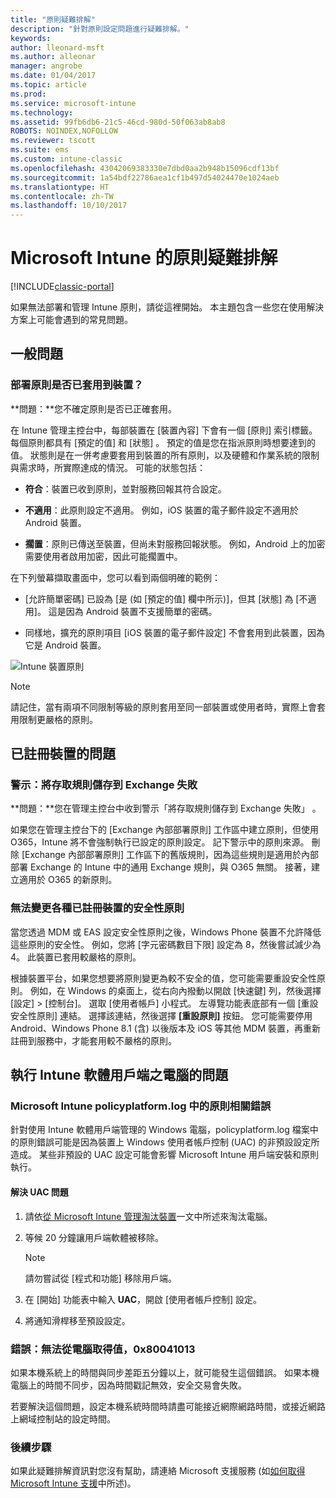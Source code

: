 ```yaml
---
title: "原則疑難排解"
description: "針對原則設定問題進行疑難排解。"
keywords: 
author: lleonard-msft
ms.author: alleonar
manager: angrobe
ms.date: 01/04/2017
ms.topic: article
ms.prod: 
ms.service: microsoft-intune
ms.technology: 
ms.assetid: 99fb6db6-21c5-46cd-980d-50f063ab8ab8
ROBOTS: NOINDEX,NOFOLLOW
ms.reviewer: tscott
ms.suite: ems
ms.custom: intune-classic
ms.openlocfilehash: 43042069383330e7dbd0aa2b948b15096cdf13bf
ms.sourcegitcommit: 1a54bdf22786aea1cf1b497d54024470e1024aeb
ms.translationtype: HT
ms.contentlocale: zh-TW
ms.lasthandoff: 10/10/2017
---
```

# <a name="troubleshoot-policies-in-microsoft-intune"></a>Microsoft Intune 的原則疑難排解

[!INCLUDE[classic-portal](../includes/classic-portal.md)]

如果無法部署和管理 Intune 原則，請從這裡開始。 本主題包含一些您在使用解決方案上可能會遇到的常見問題。

## <a name="general-issues"></a>一般問題

### <a name="was-a-deployed-policy-applied-to-the-device"></a>部署原則是否已套用到裝置？
**問題：**您不確定原則是否已正確套用。

在 Intune 管理主控台中，每部裝置在 [裝置內容] 下會有一個 [原則] 索引標籤。 每個原則都具有 [預定的值]  和 [狀態] 。 預定的值是您在指派原則時想要達到的值。 狀態則是在一併考慮要套用到裝置的所有原則，以及硬體和作業系統的限制與需求時，所實際達成的情況。 可能的狀態包括：

-   **符合**：裝置已收到原則，並對服務回報其符合設定。

-   **不適用**：此原則設定不適用。 例如，iOS 裝置的電子郵件設定不適用於 Android 裝置。

-   **擱置**：原則已傳送至裝置，但尚未對服務回報狀態。 例如，Android 上的加密需要使用者啟用加密，因此可能擱置中。

在下列螢幕擷取畫面中，您可以看到兩個明確的範例：

-   [允許簡單密碼] 已設為 [是 (如 [預定的值] 欄中所示)]，但其 [狀態] 為 [不適用]。 這是因為 Android 裝置不支援簡單的密碼。

-   同樣地，擴充的原則項目 [iOS 裝置的電子郵件設定] 不會套用到此裝置，因為它是 Android 裝置。

![Intune 裝置原則](../media/Intune-Device-Policy-v.2.jpg)

> [!NOTE]
> 請記住，當有兩項不同限制等級的原則套用至同一部裝置或使用者時，實際上會套用限制更嚴格的原則。


## <a name="issues-with-enrolled-devices"></a>已註冊裝置的問題

### <a name="alert-saving-of-access-rules-to-exchange-has-failed"></a>警示：將存取規則儲存到 Exchange 失敗
**問題：**您在管理主控台中收到警示「將存取規則儲存到 Exchange 失敗」   。

如果您在管理主控台下的 [Exchange 內部部署原則] 工作區中建立原則，但使用 O365，Intune 將不會強制執行已設定的原則設定。 記下警示中的原則來源。  刪除 [Exchange 內部部署原則] 工作區下的舊版規則，因為這些規則是適用於內部部署 Exchange 的 Intune 中的通用 Exchange 規則，與 O365 無關。 接著，建立適用於 O365 的新原則。

### <a name="cannot-change-security-policy-for-various-enrolled-devices"></a>無法變更各種已註冊裝置的安全性原則
當您透過 MDM 或 EAS 設定安全性原則之後，Windows Phone 裝置不允許降低這些原則的安全性。 例如，您將 [字元密碼數目下限]  設定為 8，然後嘗試減少為 4。 此裝置已套用較嚴格的原則。

根據裝置平台，如果您想要將原則變更為較不安全的值，您可能需要重設安全性原則。
例如，在 Windows 的桌面上，從右向內撥動以開啟 [快速鍵] 列，然後選擇 [設定] &gt; [控制台]。  選取 [使用者帳戶]  小程式。
左導覽功能表底部有一個 [重設安全性原則]  連結。 選擇該連結，然後選擇 **[重設原則]** 按鈕。
您可能需要停用 Android、Windows Phone 8.1 (含) 以後版本及 iOS 等其他 MDM 裝置，再重新註冊到服務中，才能套用較不嚴格的原則。

## <a name="issues-with-pcs-that-run-the-intune-software-client"></a>執行 Intune 軟體用戶端之電腦的問題

### <a name="microsoft-intune-policy-related-errors-in-policyplatformlog"></a>Microsoft Intune policyplatform.log 中的原則相關錯誤
針對使用 Intune 軟體用戶端管理的 Windows 電腦，policyplatform.log 檔案中的原則錯誤可能是因為裝置上 Windows 使用者帳戶控制 (UAC) 的非預設設定所造成。 某些非預設的 UAC 設定可能會影響 Microsoft Intune 用戶端安裝和原則執行。

#### <a name="to-resolve-uac-issues"></a>解決 UAC 問題

1.  請依[從 Microsoft Intune 管理淘汰裝置](/intune-classic/deploy-use/retire-devices-from-microsoft-intune-management)一文中所述來淘汰電腦。

2.  等候 20 分鐘讓用戶端軟體被移除。

    > [!NOTE]
    > 請勿嘗試從 [程式和功能] 移除用戶端。

3.  在 [開始] 功能表中輸入 **UAC**，開啟 [使用者帳戶控制] 設定。

4.  將通知滑桿移至預設設定。

### <a name="error-cannot-obtain-the-value-from-the-computer-0x80041013"></a>錯誤：無法從電腦取得值，0x80041013
如果本機系統上的時間與同步差距五分鐘以上，就可能發生這個錯誤。 如果本機電腦上的時間不同步，因為時間戳記無效，安全交易會失敗。

若要解決這個問題，設定本機系統時間時請盡可能接近網際網路時間，或接近網路上網域控制站的設定時間。








### <a name="next-steps"></a>後續步驟
如果此疑難排解資訊對您沒有幫助，請連絡 Microsoft 支援服務 (如[如何取得 Microsoft Intune 支援](how-to-get-support-for-microsoft-intune.md)中所述)。
